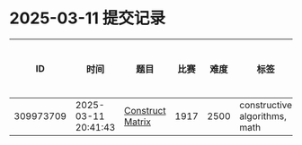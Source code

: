 # 2025-03-11 提交记录

 | ID | 时间 | 题目 | 比赛 | 难度 | 标签 | 结果 | 测试用例 | 运行时间 | 内存消耗 |
 |----|------|-----|-----|------|-----|------|---------|--------|----------|
 | 309973709 | 2025-03-11  20:41:43 | [Construct Matrix](https://codeforces.com/problemset/problem/1917/E) | 1917 | 2500 | constructive algorithms, math | OK | 30 | 140ms | 1000KB |